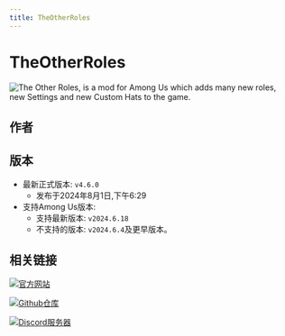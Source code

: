 ```yaml
---
title: TheOtherRoles
---
```

# TheOtherRoles
![The Other Roles, is a mod for Among Us which adds many new roles, new Settings and new Custom Hats to the game.](/Image/TheOtherRoles.png)

## 作者

<div align="center">
<VPCard
  title="bavari"
  desc="开发者"
  logo="/Image/bavari.jpg"
  link="https://github.com/dwd0tcom"
/>
</div>

## 版本
- 最新正式版本: `v4.6.0`
  - 发布于2024年8月1日,下午6:29
- 支持Among Us版本:
    - 支持最新版本: `v2024.6.18`
    - 不支持的版本: `v2024.6.4`及更早版本。

## 相关链接
[![官方网站](https://badgen.net/badge/Web/Site/3AA675)](http://theotherroles.de)

[![Github仓库](https://badgen.net/badge/Github/Repository/github?icon=github)](https://github.com/TheOtherRolesAU/TheOtherRoles)

[![Discord服务器](https://badgen.net/badge/Discord/Server/5662F6?icon=discord)](https://discord.gg/77RkMJHWsM)